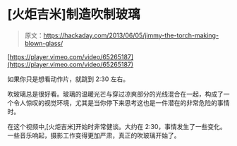 # [火炬吉米]制造吹制玻璃

> 原文：<https://hackaday.com/2013/06/05/jimmy-the-torch-making-blown-glass/>

[https://player.vimeo.com/video/65265187](https://player.vimeo.com/video/65265187)

如果你只是想看动作片，就跳到 2:30 左右。

吹玻璃总是很好看。玻璃的温暖光芒与穿过凉爽部分的光线混合在一起，构成了一个令人惊叹的视觉环境，尤其是当你停下来思考这也是一件潜在的非常危险的事情时。

在这个视频中,[火炬吉米]开始时非常健谈。大约在 2:30，事情发生了一些变化。一些音乐响起，摄影工作变得更加严肃，真正的吹玻璃开始了。